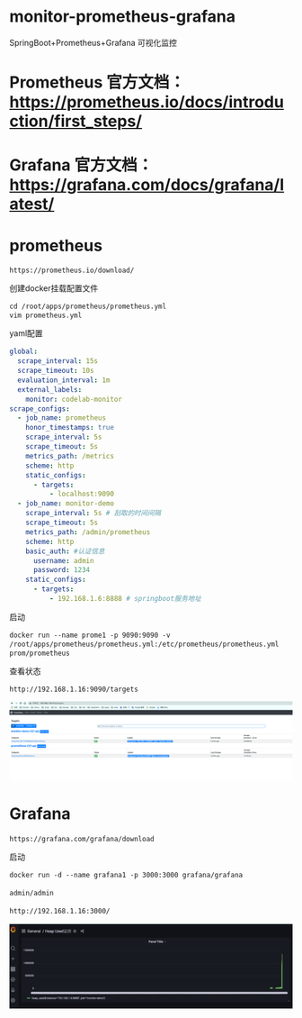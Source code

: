 # monitor-prometheus-grafana

SpringBoot+Prometheus+Grafana 可视化监控

# Prometheus 官方文档：https://prometheus.io/docs/introduction/first_steps/

# Grafana 官方文档：https://grafana.com/docs/grafana/latest/


# prometheus
```text
https://prometheus.io/download/
```

创建docker挂载配置文件
```shell
cd /root/apps/prometheus/prometheus.yml
vim prometheus.yml
```
yaml配置
```yaml
global:
  scrape_interval: 15s
  scrape_timeout: 10s
  evaluation_interval: 1m
  external_labels:
    monitor: codelab-monitor
scrape_configs:
  - job_name: prometheus
    honor_timestamps: true
    scrape_interval: 5s
    scrape_timeout: 5s
    metrics_path: /metrics
    scheme: http
    static_configs:
      - targets:
          - localhost:9090
  - job_name: monitor-demo
    scrape_interval: 5s # 刮取的时间间隔 
    scrape_timeout: 5s
    metrics_path: /admin/prometheus
    scheme: http
    basic_auth: #认证信息
      username: admin
      password: 1234
    static_configs:
      - targets:
          - 192.168.1.6:8888 # springboot服务地址
```
启动
```shell
docker run --name prome1 -p 9090:9090 -v /root/apps/prometheus/prometheus.yml:/etc/prometheus/prometheus.yml prom/prometheus 
```
查看状态
```text
http://192.168.1.16:9090/targets
```
![prometheus](docs/img_1.png)

# Grafana
```text
https://grafana.com/grafana/download
```
启动
```shell
docker run -d --name grafana1 -p 3000:3000 grafana/grafana

admin/admin

http://192.168.1.16:3000/
```

![Grafana](docs/img.png)

